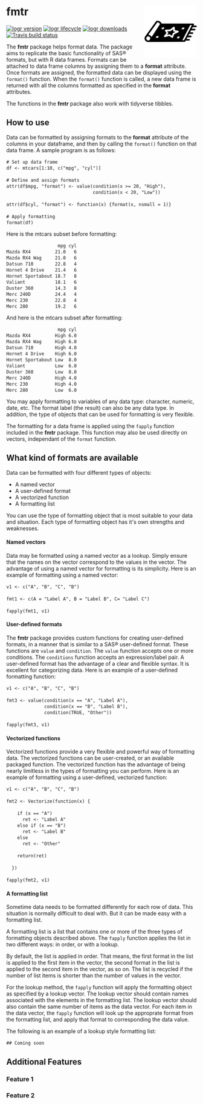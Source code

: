# fmtr <img src="man/images/mat_star.svg" align="right" height="138" />

<!-- badges: start -->

[![logr version](https://www.r-pkg.org/badges/version/fmtr)](https://cran.r-project.org/package=fmtr)
[![logr lifecycle](https://img.shields.io/badge/lifecycle-stable-blue.svg)](https://cran.r-project.org/package=fmtr)
[![logr downloads](https://cranlogs.r-pkg.org/badges/grand-total/fmtr)](https://cran.r-project.org/package=fmtr)
[![Travis build status](https://travis-ci.com/dbosak01/logr.svg?branch=master)](https://travis-ci.com/dbosak01/fmtr)

<!-- badges: end -->

The **fmtr** package helps format data.  The package aims to replicate
the basic functionality of SAS® formats, but with R data frames.  Formats 
can be attached to data frame columns by assigning them to a **format** 
attribute.  Once formats are assigned, the formatted data can be displayed
using the `format()` function.  When the `format()` function is called,
a new data frame is returned with all the columns formatted as specified
in the **format** attributes.

The functions in the **fmtr** package also work with tidyverse tibbles.

## How to use
Data can be formatted by assigning formats to the **format** attribute
of the columns in your dataframe, and then by calling the `format()` 
function on that data frame.  A sample program is as follows:

```
# Set up data frame
df <- mtcars[1:10, c("mpg", "cyl")]

# Define and assign formats
attr(df$mpg, "format") <- value(condition(x >= 20, "High"),
                                condition(x < 20, "Low"))

attr(df$cyl, "format") <- function(x) {format(x, nsmall = 1)}

# Apply formatting
format(df)

```

Here is the mtcars subset before formatting:
```
                   mpg cyl
Mazda RX4         21.0   6
Mazda RX4 Wag     21.0   6
Datsun 710        22.8   4
Hornet 4 Drive    21.4   6
Hornet Sportabout 18.7   8
Valiant           18.1   6
Duster 360        14.3   8
Merc 240D         24.4   4
Merc 230          22.8   4
Merc 280          19.2   6
```

And here is the mtcars subset after formatting:
```
                   mpg cyl
Mazda RX4         High 6.0
Mazda RX4 Wag     High 6.0
Datsun 710        High 4.0
Hornet 4 Drive    High 6.0
Hornet Sportabout Low  8.0
Valiant           Low  6.0
Duster 360        Low  8.0
Merc 240D         High 4.0
Merc 230          High 4.0
Merc 280          Low  6.0

```

You may apply formatting to variables of any data type: character, numeric, 
date, etc.  The format label (the result) can also be any data type. 
In addition, the type of objects that can be used for formatting is very 
flexible. 

The formatting for a data frame is applied using the `fapply` function 
included in the **fmtr** package.  This function may also be used 
directly on vectors, independant of the `format` function.

## What kind of formats are available
Data can be formatted with four different types of objects:
  * A named vector
  * A user-defined format
  * A vectorized function
  * A formatting list

You can use the type of formatting object that is most suitable to 
your data and situation.  Each type of formatting object has it's own 
strengths and weaknesses.

#### Named vectors
Data may be formatted using a named vector as a lookup.  Simply ensure that 
the names on the vector correspond to the values in the vector.  The advantage
of using a named vector for formatting is its simplicity.  Here is an 
example of formatting using a named vector:
```
v1 <- c("A", "B", "C", "B")

fmt1 <- c(A = "Label A", B = "Label B", C= "Label C")

fapply(fmt1, v1)

```
#### User-defined formats
The **fmtr** package provides custom functions for creating user-defined 
formats, in a manner that is similar to a SAS® user-defined format.
These functions are `value` and `condition`.
The `value` function accepts one or more conditions.  The `conditions`
function accepts an expression/label pair.  A user-defined format has the 
advantage of a clear and flexible syntax.  It is excellent for categorizing
data.  Here is an example of a user-defined 
formatting function:
```
v1 <- c("A", "B", "C", "B")

fmt3 <- value(condition(x == "A", "Label A"),
              condition(x == "B", "Label B"),
              condition(TRUE, "Other"))
              
fapply(fmt3, v1)

```

#### Vectorized functions
Vectorized functions provide a very flexible and powerful way of formatting 
data.  The vectorized functions can be user-created, or an available packaged
function.  The vectorized function has the advantage of being nearly limitless
in the types of formatting you can perform.  Here is an example of formatting 
using a user-defined, vectorized function:
```
v1 <- c("A", "B", "C", "B")

fmt2 <- Vectorize(function(x) {
    
    if (x == "A") 
      ret <- "Label A"
    else if (x == "B")
      ret <- "Label B"
    else 
      ret <- "Other"
    
    return(ret)
    
  })
  
fapply(fmt2, v1)

```

#### A formatting list
Sometime data needs to be formatted differently for each row of data.  This 
situation is normally difficult to deal with.  But it can be made easy 
with a formatting list.

A formatting list is a list that contains one or more of the three types
of formatting objects described above.  The `fapply` function applies the
list in two different ways: in order, or with a lookup.  

By default, the 
list is applied in order.  That means, the first format in the list is 
applied to the first item in the vector, the second format in the list is 
applied to the second item in the vector, as so on.  The list is recycled 
if the number of list items is shorter than the number of values in the 
vector.

For the lookup method, the `fapply` function will apply the formatting 
object as specified by a lookup vector.  The lookup vector should contain names 
associated with the elements in the formatting list. The lookup vector should 
also contain the same number of items as the data vector.  For each item
in the data vector, the `fapply` function will look up the approprate format
from the formatting list, and apply that format to corresponding the data value.

The following is an example of a lookup style formatting list:
```
## Coming soon
```

## Additional Features

### Feature 1

### Feature 2

